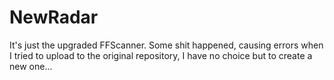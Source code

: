 # NewRadar
It's just the upgraded FFScanner. Some shit happened, causing errors when I tried to upload to the original repository,
I have no choice but to create a new one...
